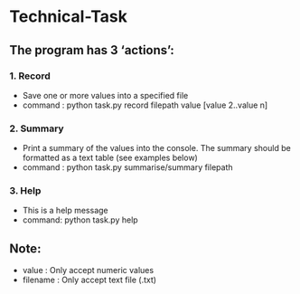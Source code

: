 # Technical-Task

## The program has 3 ‘actions’:
### 1. Record
* Save one or more values into a specified file
* command : python task.py record filepath value [value 2..value n]

### 2. Summary
* Print a summary of the values into the console. The summary should be formatted as a text table (see examples below)
* command : python task.py summarise/summary filepath

### 3. Help
* This is a help message
* command: python task.py help

## Note:
* value : Only accept numeric values
* filename : Only accept text file (.txt)
